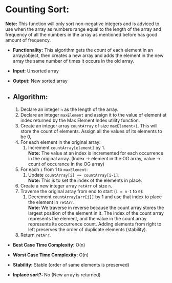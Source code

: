 # Counting Sort:

**Note:** This function will only sort non-negative integers and is adviced to use when the array as numbers range equal to the length of the array and frequency of all the numbers in the array as mentioned before has good amount of frequency.

- **Functionality:** This algorithm gets the count of each element in an array/object, then creates a new array and adds the element in the new array the same number of times it occurs in the old array.

- **Input:** Unsorted array  
- **Output:** New sorted array

- ## Algorithm:
  1. Declare an integer `n` as the length of the array.
  2. Declare an integer `maxElement` and assign it to the value of element at index returned by the Max Element Index utility function. 
  3. Create an integer array `countArray` of size `maxElement+1`. This will store the count of elements. Assign all the values of its elements to be 0,
  4. For each element in the original array:
     1. Increment `countArray[element]` by 1.  
        **Note:** The value at an index is incremented for each occurrence in the original array. (Index -> element in the OG array, value -> count of occurance in the OG array)
  5. For each `i` from 1 to `maxElement`:
     1. Update `countArray[i] += countArray[i-1]`.  
        **Note:** This is to set the index of the elements in place.
  7. Create a new integer array `retArr` of size `n`.
  8. Traverse the original array from end to start (`i = n-1` to `0`):
     1. Decrement `countArray[arr[i]]` by 1 and use that index to place the element in `retArr`.  
        **Note:** We traverse in reverse because the count array stores the largest position of the element in it. The index of the count array represents the element, and the value in the count array represents its occurrence count. Adding elements from right to left preserves the order of duplicate elements (stability).
  9. Return `retArr`.

- **Best Case Time Complexity:** O(n)  
- **Worst Case Time Complexity:** O(n)  
- **Stability:** Stable (order of same elements is preserved)  
- **Inplace sort?:** No (New array is returned)
